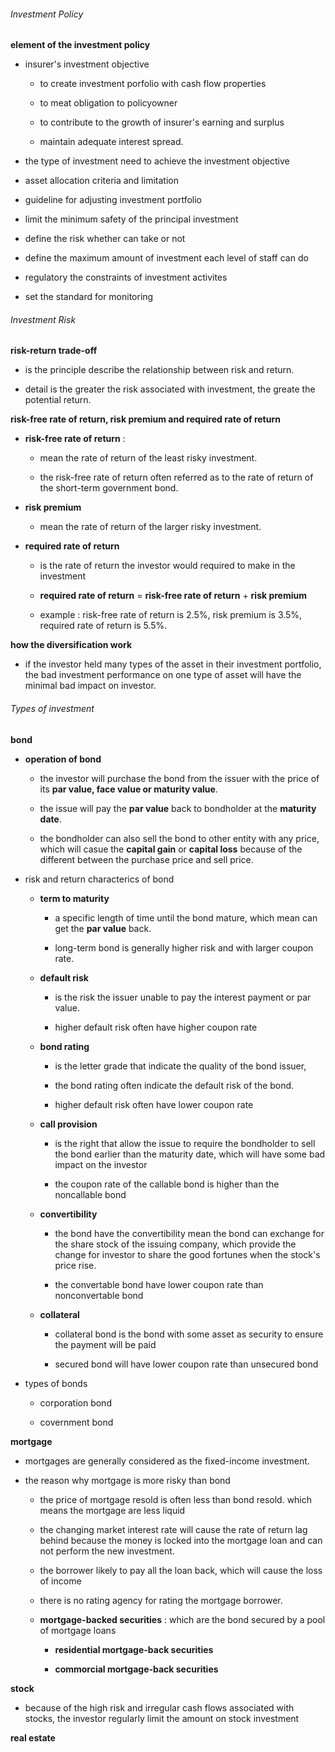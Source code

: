 ###### Investment Policy

**element of the investment policy**

- insurer's investment objective
  
  - to create investment porfolio with cash flow properties
  
  - to meat obligation to policyowner
  
  - to contribute to the growth of insurer's earning and surplus
  
  - maintain adequate interest spread.

- the type of investment need to achieve the investment objective

- asset allocation criteria and limitation

- guideline for adjusting investment portfolio 

- limit the minimum safety of the principal investment

- define the risk whether can take or not

- define the maximum amount of investment each level of staff can do

- regulatory the constraints of investment activites

- set the standard for monitoring

###### Investment Risk

**risk-return trade-off**

- is the principle describe the relationship between risk and return.

- detail is the greater the risk associated with investment, the greate the potential return.

**risk-free rate of return, risk premium and required rate of return**

- **risk-free rate of return** : 
  
  - mean the rate of return of the least risky investment.
  
  - the risk-free rate of return often referred as to the rate of return of the short-term government bond.

- **risk premium** 
  
  - mean the rate of return of the larger risky investment.

- **required rate of return**
  
  - is the rate of return the investor would required to make in the investment
  
  - **required rate of return** = **risk-free rate of return** + **risk premium**
  
  - example : risk-free rate of return is 2.5%, risk premium is 3.5%, required rate of return is 5.5%.

**how the diversification work**

- if the investor held many types of the asset in their investment portfolio, the bad investment performance on one type of asset will have the minimal bad impact on investor.



###### Types of investment

**bond**

- **operation of bond**
  
  - the investor will purchase the bond from the issuer with the price of its **par value, face value or maturity value**.
  
  - the issue will pay the **par value** back to bondholder at the **maturity date**.
  
  - the bondholder can also sell the bond to other entity with any price, which will casue the **capital gain** or **capital loss** because of the different between the purchase price and sell price.

- risk and return characterics of bond
  
  - **term to maturity**
    
    - a specific length of time until the bond mature, which mean can get the **par value** back.
    
    - long-term bond is generally higher risk and with larger coupon rate.
  
  - **default risk**
    
    - is the risk the issuer unable to pay the interest payment or par value.
    
    - higher default risk often have higher coupon rate
  
  - **bond rating**
    
    - is the letter grade that indicate the quality of the bond issuer,
    
    - the bond rating often indicate the default risk of the bond.
    
    - higher default risk often have lower coupon rate
  
  - **call provision**
    
    - is the right that allow the issue to require the bondholder to sell the bond earlier than the maturity date, which will have some bad impact on the investor
    
    - the coupon rate of the callable bond is higher than the noncallable bond
  
  - **convertibility**
    
    - the bond have the convertibility mean the bond can exchange for the share stock of the issuing company, which provide the change for investor to share the good fortunes when the stock's price rise.
    
    - the convertable bond have lower coupon rate than nonconvertable bond
  
  - **collateral**
    
    - collateral bond is the bond with some asset as security to ensure the payment will be paid
    
    - secured bond will have lower coupon rate than unsecured bond

- types of bonds
  
  - corporation bond
  
  - covernment bond

**mortgage**

- mortgages are generally considered as the fixed-income investment.

- the reason why mortgage is more risky than bond
  
  - the price of mortgage resold is often less than bond resold. which means the mortgage are less liquid
  
  - the changing market interest rate will cause the rate of return lag behind because the money is locked into the mortgage loan and can not perform the new investment. 
  
  - the borrower likely to pay all the loan back, which will cause the loss of income
  
  - there is no rating agency for rating the mortgage borrower.
  
  - **mortgage-backed securities** : which are the bond secured by a pool of mortgage loans
    
    - **residential mortgage-back securities**
    
    - **commorcial mortgage-back securities**

**stock**

- because of the high risk and irregular cash flows associated with stocks, the investor regularly limit the amount on stock investment

**real estate**



